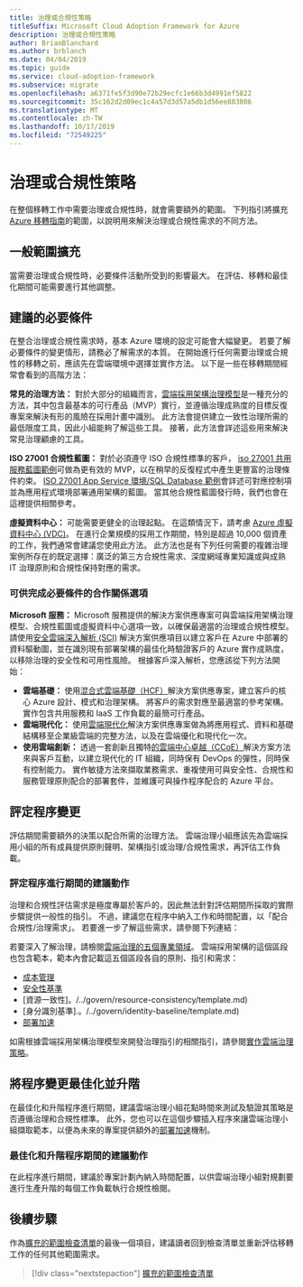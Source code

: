 ```yaml
---
title: 治理或合規性策略
titleSuffix: Microsoft Cloud Adoption Framework for Azure
description: 治理或合規性策略
author: BrianBlanchard
ms.author: brblanch
ms.date: 04/04/2019
ms.topic: guide
ms.service: cloud-adoption-framework
ms.subservice: migrate
ms.openlocfilehash: a6371fe5f3d90e72b29ecfc1e66b3d4991ef5822
ms.sourcegitcommit: 35c162d2d09ec1c4a57d3d57a5db1d56ee883806
ms.translationtype: MT
ms.contentlocale: zh-TW
ms.lasthandoff: 10/17/2019
ms.locfileid: "72549225"
---
```

# <a name="governance-or-compliance-strategy"></a>治理或合規性策略

在整個移轉工作中需要治理或合規性時，就會需要額外的範圍。 下列指引將擴充 [Azure 移轉指南](../azure-migration-guide/index.md)的範圍，以說明用來解決治理或合規性需求的不同方法。

## <a name="general-scope-expansion"></a>一般範圍擴充

當需要治理或合規性時，必要條件活動所受到的影響最大。 在評估、移轉和最佳化期間可能需要進行其他調整。

## <a name="suggested-prerequisites"></a>建議的必要條件

在整合治理或合規性需求時，基本 Azure 環境的設定可能會大幅變更。 若要了解必要條件的變更情形，請務必了解需求的本質。 在開始進行任何需要治理或合規性的移轉之前，應該先在雲端環境中選擇並實作方法。 以下是一些在移轉期間經常會看到的高階方法：

**常見的治理方法：** 對於大部分的組織而言，[雲端採用架構治理模型](../../govern/guides/index.md)是一種充分的方法，其中包含最基本的可行產品（MVP）實行，並遵循治理成熟度的目標反復專案來解決有形的風險在採用計畫中識別。 此方法會提供建立一致性治理所需的最低限度工具，因此小組能夠了解這些工具。 接著，此方法會詳述這些用來解決常見治理顧慮的工具。

**ISO 27001 合規性藍圖：** 對於必須遵守 ISO 合規性標準的客戶， [iso 27001 共用服務藍圖範例](https://docs.microsoft.com/azure/governance/blueprints/samples/iso27001-shared/index)可做為更有效的 MVP，以在稍早的反復程式中產生更豐富的治理條件約束。 [ISO 27001 App Service 環境/SQL Database 範例](https://docs.microsoft.com/azure/governance/blueprints/samples/iso27001-ase-sql-workload)會詳述可對應控制項並為應用程式環境部署通用架構的藍圖。 當其他合規性藍圖發行時，我們也會在這裡提供相關參考。

**虛擬資料中心：** 可能需要更健全的治理起點。 在這類情況下，請考慮 [Azure 虛擬資料中心 (VDC)](../../reference/vdc.md)。 在進行企業規模的採用工作期間，特別是超過 10,000 個資產的工作，我們通常會建議您使用此方法。 此方法也是有下列任何需要的複雜治理案例所存在的既定選擇：廣泛的第三方合規性需求、深度網域專業知識或與成熟 IT 治理原則和合規性保持對應的需求。

### <a name="partnership-option-to-complete-prerequisites"></a>可供完成必要條件的合作關係選項

**Microsoft 服務：** Microsoft 服務提供的解決方案供應專案可與雲端採用架構治理模型、合規性藍圖或虛擬資料中心選項一致，以確保最適當的治理或合規性模型。 請使用[安全雲端深入解析 (SCI)](https://download.microsoft.com/download/C/7/C/C7CEA89D-7BDB-4E08-B998-737C13107361/Secure_Cloud_Insights_Datasheet_EN_US.pdf) 解決方案供應項目以建立客戶在 Azure 中部署的資料驅動圖，並在識別現有部署架構的最佳化時驗證客戶的 Azure 實作成熟度，以移除治理的安全性和可用性風險。 根據客戶深入解析，您應該從下列方法開始：

- **雲端基礎：** 使用[混合式雲端基礎（HCF）](https://download.microsoft.com/download/D/8/7/D872DFD0-1C46-4145-95E4-B5EAB2958B96/Hybrid_Cloud_Foundation_Datasheet_EN_US.pdf)解決方案供應專案，建立客戶的核心 Azure 設計、模式和治理架構。 將客戶的需求對應至最適當的參考架構。 實作包含共用服務和 IaaS 工作負載的最簡可行產品。
- **雲端現代化：** 使用[雲端現代化](https://download.microsoft.com/download/3/7/3/373F90E3-8568-44F3-B096-CD9C1CD28AB7/Cloud_Modernization_Datasheet_EN_US.pdf)解決方案供應專案做為將應用程式、資料和基礎結構移至企業級雲端的完整方法，以及在雲端優化和現代化一次。
- **使用雲端創新：** 透過一套創新且獨特[的雲端中心卓越（CCoE）](https://download.microsoft.com/download/F/8/B/F8BBE4BD-E5F8-4DFB-82F7-C0A4E17051BB/Cloud_Center_of_Excellence_Datasheet_EN_US.pdf)解決方案方法來與客戶互動，以建立現代化的 IT 組織，同時保有 DevOps 的彈性，同時保有控制能力。 實作敏捷方法來擷取業務需求、重複使用可與安全性、合規性和服務管理原則配合的部署套件，並維護可與操作程序配合的 Azure 平台。

## <a name="assess-process-changes"></a>評定程序變更

評估期間需要額外的決策以配合所需的治理方法。 雲端治理小組應該先為雲端採用小組的所有成員提供原則聲明、架構指引或治理/合規性需求，再評估工作負載。

### <a name="suggested-action-during-the-assess-process"></a>評定程序進行期間的建議動作

治理和合規性評估需求是極度專屬於客戶的，因此無法針對評估期間所採取的實際步驟提供一般性的指引。 不過，建議您在程序中納入工作和時間配置，以「配合合規性/治理需求」。 若要進一步了解這些需求，請參閱下列連結：

若要深入了解治理，請檢閱[雲端治理的五個專業領域](../../govern/governance-disciplines.md)。 雲端採用架構的這個區段也包含範本，範本內會記載這五個區段各自的原則、指引和需求：

- [成本管理](../../govern/cost-management/template.md)
- [安全性基準](../../govern/security-baseline/template.md)
- [資源一致性]。/../govern/resource-consistency/template.md)
- [身分識別基準].。/../govern/identity-baseline/template.md)
- [部署加速](../../govern/deployment-acceleration/template.md)

如需根據雲端採用架構治理模型來開發治理指引的相關指引，請參閱[實作雲端治理策略](../../govern/corporate-policy.md)。

## <a name="optimize-and-promote-process-changes"></a>將程序變更最佳化並升階

在最佳化和升階程序進行期間，建議雲端治理小組花點時間來測試及驗證其策略是否遵循治理和合規性標準。 此外，您也可以在這個步驟插入程序來讓雲端治理小組擷取範本，以便為未來的專案提供額外的[部署加速](../../govern/deployment-acceleration/index.md)機制。

### <a name="suggested-action-during-the-optimize-and-promote-process"></a>最佳化和升階程序期間的建議動作

在此程序進行期間，建議於專案計劃內納入時間配置，以供雲端治理小組對規劃要進行生產升階的每個工作負載執行合規性檢閱。

## <a name="next-steps"></a>後續步驟

作為[擴充的範圍檢查清單](./index.md)的最後一個項目，建議讀者回到檢查清單並重新評估移轉工作的任何其他範圍需求。

> [!div class="nextstepaction"]
> [擴充的範圍檢查清單](./index.md)
